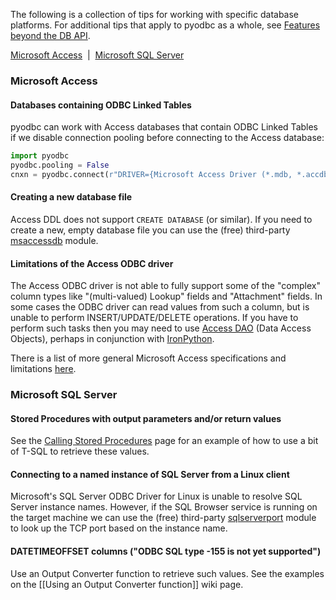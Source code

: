 The following is a collection of tips for working with specific database platforms. For additional tips that apply to pyodbc as a whole, see [Features beyond the DB API](https://github.com/mkleehammer/pyodbc/wiki/Features-beyond-the-DB-API).

[Microsoft Access](#microsoft-access)&nbsp;&nbsp;|&nbsp;&nbsp;[Microsoft SQL Server](#microsoft-sql-server)

### Microsoft Access

#### Databases containing ODBC Linked Tables

pyodbc can work with Access databases that contain ODBC Linked Tables if we disable connection pooling before connecting to the Access database:

```python
import pyodbc
pyodbc.pooling = False
cnxn = pyodbc.connect(r"DRIVER={Microsoft Access Driver (*.mdb, *.accdb)};DBQ= ... ")
```

#### Creating a new database file

Access DDL does not support `CREATE DATABASE` (or similar). If you need to create a new, empty database file you can use the (free) third-party [msaccessdb](https://github.com/gordthompson/msaccessdb) module.

#### Limitations of the Access ODBC driver

The Access ODBC driver is not able to fully support some of the "complex" column types like "(multi-valued) Lookup" fields and "Attachment" fields. In some cases the ODBC driver can read values from such a column, but is unable to perform INSERT/UPDATE/DELETE operations. If you have to perform such tasks then you may need to use [Access DAO](https://msdn.microsoft.com/en-us/library/office/dn124645.aspx) (Data Access Objects), perhaps in conjunction with [IronPython](https://github.com/IronLanguages/main/releases).

There is a list of more general Microsoft Access specifications and limitations [here](http://office.microsoft.com/en-ca/access-help/access-2010-specifications-HA010341462.aspx).

### Microsoft SQL Server

#### Stored Procedures with output parameters and/or return values

See the [Calling Stored Procedures](https://github.com/mkleehammer/pyodbc/wiki/Calling-Stored-Procedures) page for an example of how to use a bit of T-SQL to retrieve these values.

#### Connecting to a named instance of SQL Server from a Linux client

Microsoft's SQL Server ODBC Driver for Linux is unable to resolve SQL Server instance names. However, if the SQL Browser service is running on the target machine we can use the (free) third-party [sqlserverport](https://github.com/gordthompson/sqlserverport) module to look up the TCP port based on the instance name.

#### DATETIMEOFFSET columns ("ODBC SQL type -155 is not yet supported")

Use an Output Converter function to retrieve such values. See the examples on the [[Using an Output Converter function]] wiki page.